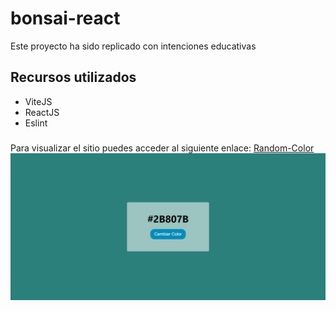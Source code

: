 # bonsai-react

Este proyecto ha sido replicado con intenciones educativas

## Recursos utilizados

- ViteJS
- ReactJS
- Eslint

###
Para visualizar el sitio puedes acceder al siguiente enlace:
[Random-Color](https://adryanovie2.github.io/Random-Color/)
![alt text](https://github.com/AdryanOvie2/Random-Color/blob/main/readme.png)
